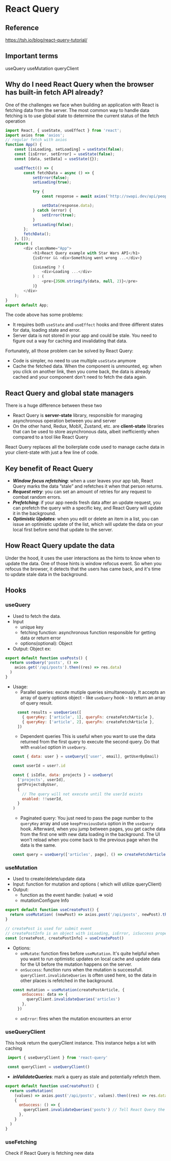 # React Query

## Reference
<https://tsh.io/blog/react-query-tutorial/>

## Important terms
useQuery
useMutation
queryClient

## Why do I need React Query when the browser has built-in fetch API already?

One of the challenges we face when building an application with React is fetching data from the server. The most common way to handle data fetching is to use global state to determine the current status of the fetch operation

```javascript
import React, { useState, useEffect } from 'react';
import axios from 'axios';
// regular fetch with axios
function App() {
	const [isLoading, setLoading] = useState(false);
	const [isError, setError] = useState(false);
	const [data, setData] = useState({});

	useEffect(() => {
		const fetchData = async () => {
			setError(false);
			setLoading(true);

			try {
				const response = await axios('http://swapi.dev/api/people/1/');

				setData(response.data);
			} catch (error) {
				setError(true);
			}
			setLoading(false);
		};
		fetchData();
	}, []);
	return (
		<div className="App">
			<h1>React Query example with Star Wars API</h1>
			{isError && <div>Something went wrong ...</div>}

			{isLoading ? (
				<div>Loading ...</div>
			) : (
				<pre>{JSON.stringify(data, null, 2)}</pre>
			)}
		</div>
	);
}
export default App;
```

The code above has some problems:
- It requires both `useState` and `useEffect` hooks and three different states for data, loading state and error.
- Server data is not stored in your app and could be stale. You need to figure out a way for caching and invalidating that data.

Fortunately, all those problem can be solved by React Query:
- Code is simpler, no need to use multiple `useState` anymore
- Cache the fetched data. When the component is unmounted, eg: when you click on another link, then you come back, the data is already cached and your component don't need to fetch the data again.

## React Query and global state managers
There is a huge difference between these two
- React Query is **server-state** library, responsible for managing asynchronous operation between you and server
- On the other hand, Redux, MobX, Zustand, etc. are **client-state** libraries that can be used to store asynchronous data, albeit inefficiently when compared to a tool like React Query

React Query replaces all the boilerplate code used to manage cache data in your client-state with just a few line of code.

## Key benefit of React Query

- ***Window focus refetching***: when a user leaves your app tab, React Query marks the data “stale” and refetches it when that person returns.
- ***Request retry***: you can set an amount of retries for any request to combat random errors.
- ***Prefetching***: if your app needs fresh data after an update request, you can prefetch the query with a specific key, and React Query will update it in the background.
- ***Optimistic Updates***: when you edit or delete an item in a list, you can issue an optimistic update of the list, which will update the data on your local first before send that update to the server.

## How React Query update the data
Under the hood, it uses the user interactions as the hints to know when to update the data. One of those hints is window refocus event. So when you refocus the browser, it detects that the users has came back, and it's time to update stale data in the background.

## Hooks

### useQuery
- Used to fetch the data.
- Input
  - unique key
  - fetching function: asynchronous function responsible for getting data or return error
  - options(optional): Object
- Output: Object
ex:
```javascript
export default function usePosts() {
  return useQuery('posts', () =>
    axios.get('/api/posts').then((res) => res.data)
  )
}
```
- Usage:
  - Parallel queries: excute mutiple queries simultaneously. It accepts an array of query options object - like `useQuery` hook - to return an array of query result.
  ```javascript
	const results = useQueries([
	  { queryKey: ['article', 1], queryFn: createFetchArticle },
	  { queryKey: ['article', 2], queryFn: createFetchArticle },
	])
  ```
	- Dependent queries
	This is useful when you want to use the data returned from the first query to execute the second query. Do that with `enabled` option in `useQuery`.
	```javascript
	const { data: user } = useQuery(['user', email], getUserByEmail)

	const userId = user?.id

	const { isIdle, data: projects } = useQuery(
	  ['projects', userId],
	  getProjectsByUser,
	  {
	    // The query will not execute until the userId exists
	    enabled: !!userId,
	  }
	)
	```
	- Paginated query:
	You just need to pass the page number to the `queryKey` array and use `keepPreviousData` option in the `useQuery` hook. Afterward, when you jump between pages, you get cache data from the first one with new data loading in the background. The UI won't reload when you come back to the previous page when the data is the same.
	```javascript
	const query = useQuery(['articles', page], () => createFetchArticles(page), { keepPreviousData : true })
	```

### useMutation
- Used to create/delete/update data
- Input: function for mutation and options ( which will utilize queryClient)
- Output:
  - function as the event handle: (value) => void
  - mutationConfigure Info
```javascript
export default function useCreatePost() {
  return useMutation( (newPost) => axios.post('/api/posts', newPost).then((res) => res.data))
}

// createPost is used for submit event
// createPostInfo is an object with isLoading, isError, isSuccess properties
const [createPost, createPostInfo] = useCreatePost()
```
- Options:
  - `onMutate`: function fires before `useMutation`. It's quite helpful when you want to run optimistic updates on local cache and update data for the UI before the mutation happens on the server.
  - `onSuccess`: function runs when the mutation is successfull. `queryClient.invalidateQueries` is often used here, so the data in other places is refetched in the background.
  ```javascript
  const mutation = useMutation(createPostArticle, {
	  onSuccess: data => {
	    queryClient.invalidateQueries('articles')
	  },
	})
  ```
  - `onError`: fires when the mutation encounters an error

### useQueryClient
This hook return the queryClient instance. This instance helps a lot with caching
```javascript
 import { useQueryClient } from 'react-query'

 const queryClient = useQueryClient()
```

- ***inValidateQueries***: mark a query as stale and potentially refetch them.
```javascript
export default function useCreatePost() {
  return useMutation(
    (values) => axios.post('/api/posts', values).then((res) => res.data),
    {
      onSuccess: () => {
        queryClient.invalidateQueries('posts') // Tell React Query the data with key 'posts' is stale, and React Query will update the data wherever using useQuery to fetch the posts
      },
    }
  )
}
```

### useFetching

Check if React Query is fetching new data